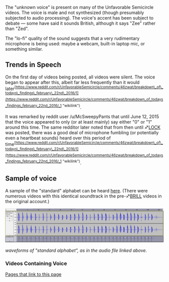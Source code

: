 The "unknown voice" is present on many of the Unfavorable Semicircle
videos. The voice is male and not synthesized (though presumably
subjected to audio processing). The voice's accent has been subject to
debate — some have said it sounds British, although it says "Zee" rather
than "Zed".

The "lo-fi" quality of the sound suggests that a very rudimentary
microphone is being used: maybe a webcam, built-in laptop mic, or
something similar.

## Trends in Speech

On the first day of videos being posted, all videos were silent. The
voice began to appear after this, albeit far less frequently than it
would
later<sup>[https://www.reddit.com/r/UnfavorableSemicircle/comments/46zwat/breakdown\_of\_todays\_findings\_february\_22nd\_2016/1](https://www.reddit.com/r/UnfavorableSemicircle/comments/46zwat/breakdown_of_todays_findings_february_22nd_2016/_1 "wikilink")</sup>.

It was remarked by reddit user /u/McSweepyPants that until June 12, 2015
that the voice appeared to only (or at least mainly) say either "0" or
"1" around this time. The same redditor later noted that from then until
♐[LOCK](LOCK "wikilink") was posted, there was a good deal of microphone
fumbling (or potentially even a heartbeat sounds) heard over this period
of
time<sup>[https://www.reddit.com/r/UnfavorableSemicircle/comments/46zwat/breakdown\_of\_todays\_findings\_february\_22nd\_2016/1](https://www.reddit.com/r/UnfavorableSemicircle/comments/46zwat/breakdown_of_todays_findings_february_22nd_2016/_1 "wikilink")</sup>.

## Sample of voice

A sample of the "standard" alphabet can be heard
[here](https://clyp.it/ql1rof5n). (There were numerous videos with this
identical soundtrack in the pre-♐[BRILL](BRILL "wikilink") videos in the
original account.)

![Alphabet\_standard\_waveforms.png](Alphabet_standard_waveforms.png)

*waveforms of "standard alphabet", as in the audio file linked above.*

### Videos Containing Voice

[Pages that link to this page](http://www.unfavorablesemicircle.com/wiki/Special:WhatLinksHere/Unknown_Voice)
